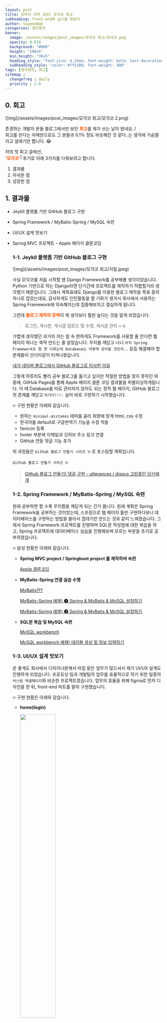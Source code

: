 ```yaml
---
layout: post
title: 모여서 각자 코딩) 모각코 회고
subheading: front-end와 git을 맛보다
author: SuyeonBak
categories: 생각정리
banner:
  image: /assets/images/post_images/모각코 회고/모각코.png
  opacity: 0.618
  background: "#000"
  height: "100vh"
  min_height: "38vh"
  heading_style: "font-size: 4.25em; font-weight: bold; text-decoration: none"
  subheading_style: "color: #ff5100; font-weight: 400"
tags: [생각정리, 회고]
sitemap :
  changefreq : daily
  priority : 1.0
---
```








## 0. 회고

![img](/assets/images/post_images/모각코 회고/모각코 2.png)

존경하는 개발자 분들 블로그에서만 보던 <span style="color:#ff5100">**회고**</span>를 제가 쓰는 날이 왔네요..!<br>회고를 쓴다는 자체만으로도 그 분들과 0.1% 정도 비슷해진 것 같다..는 생각에 가슴떨리고 설레기만 합니다. 😂

저의 첫 회고 글에선,<br><span style="color:#ff5100">**'모각코'**</span><sup>[1](#footnote_1)</sup> 후기로 아래 3가지를 다뤄보려고 합니다.

1. 결과물
2. 아쉬운 점
3. 성장한 점







## 1. 결과물

- Jeykll 플랫폼 기반 GitHub 블로그 구현

- Spring Framework / MyBatis-Spring / MySQL 숙련

- UI/UX 설계 맛보기

- Spring MVC 프로젝트 - Apple 페이지 클론코딩

  

  

  

  ### 1-1. Jeykll 플랫폼 기반 GitHub 블로그 구현

  ![img](/assets/images/post_images/모각코 회고/지킬.jpeg)

  사실 모각코를 처음 시작할 땐 Django Framework를 공부해볼 생각이었습니다. Python 기반으로 하는 Django라면 단기간에 프로젝트를 제작하기 적합할거라 생각했기 때문입니다. 그래서 계획표에도 Django를 이용한 블로그 제작을 목표 중의 하나로 잡았는데요, 감사하게도 인턴활동을 할 기회가 생겨서 회사에서 사용하는 Spring Framework에 익숙해지는데 집중해보자고 결심하게 됩니다.

  

  그런데 <span style="color:#ff5100">**블로그 제작의 장벽**</span>이 제 생각보다 훨씬 높다는 것을 알게 되었습니다.

  > 로그인, 게시판, 게시글 업로드 및 수정, 게시글 관리 + ɑ

  가볍게 생각했던 과거의 저는 참 속 편하게도 Framework를 사용할 줄 안다면 웹 페이지 하나는 뚝딱 만드는 줄 알았습니다. 무지를 깨닫고 나니 `아직 Spring Framework도 잘 못 다루는데 Database는 어떻게 관리할 것인지..` 등등 해결해야 할 문제들이 산더미같이 터져나왔습니다. 

  

  [내가 네이버 블로그에서 GitHub 블로그로 이사한 이유](https://suyeon-b.github.io/%EC%83%9D%EA%B0%81%EC%A0%95%EB%A6%AC/2021/08/25/%EB%82%B4%EA%B0%80-GitHub-%EB%B8%94%EB%A1%9C%EA%B7%B8%EB%A1%9C-%EC%9D%B4%EC%82%AC%EC%98%A8-%EC%9D%B4%EC%9C%A0.html) 

  그렇게 하루라도 빨리 공부 블로그를 옮기고 싶지만 적절한 방법을 찾지 못하던 와중에, GitHub Pages를 통해 Apple 페이지 클론 코딩 결과물을 퍼블리싱하게됩니다. 이 때 Database를 따로 관리하지 않아도 되는 정적 웹 페이지, GitHub 블로그의 존재를 깨닫고 `이거다!!!💡` 싶어 바로 구현하기 시작했습니다.

  

  🔥 구현 현황은 아래와 같습니다.

  - 원하는 `minimal-mistakes` 테마를 골라 취향에 맞게 html, css 수정
  - 한국어를 default로 구글번역기 기능을 수정 적용
  - favicon 등록
  - footer 부분에 이메일과 깃허브 주소 링크 연결
  - GitHub 연동 댓글 기능 추가

  

  

  

  위 과정들은 `Github 블로그 만들기 시리즈 ⛓` 로 포스팅할 계획입니다.

  `Github 블로그 만들기 시리즈 ⛓ `

  > [Github 블로그 만들기) 댓글 구현 - utterances / disqus 고민중인 당신에게](https://suyeon-b.github.io/git/2021/08/25/utterance.html)

  

  

  

  ### 1-2. Spring Framework / MyBatis-Spring / MySQL 숙련

  원래 공부하면 할 수록 무지함을 깨닫게 되는 건가 봅니다. 원래 계획은 Spring Framework을 공부하는 것이었는데, 스프링으로 웹 페이지 틀만 구현하다보니 데이터베이스를 구현하는 방법을 몰라서 껍데기만 만드는 것과 같이 느껴졌습니다. 그래서 Spring Framework 프로젝트를 진행하며 SQL문 작성법에 대한 복습을 하고, Spring 프로젝트에 데이터베이스 실습을 진행해보며 모르는 부분을 추가로 공부하였습니다.

  

  🔥 달성 현황은 아래와 같습니다.

  - **Spring MVC project / Springboot project 를 제작하며 숙련**

    [Apple 클론코딩](https://suyeon-b.github.io/Apple/index.html)

  - **MyBatis-Spring 연결 실습 수행**

    [MyBatis란?](https://suyeon-b.github.io/database/2021/08/12/MyBatis%EB%9E%80.html)

    [MyBatis-Spring 예제) ➊ Spring & MyBatis & MySQL 설정하기](https://suyeon-b.github.io/database/2021/08/23/Spring-Mybatis-연동-예제.html)

    [MyBatis-Spring 예제) ➋ Spring & MyBatis & MySQL 설정하기](https://suyeon-b.github.io/database/2021/08/23/Spring-Mybatis-%EC%97%B0%EB%8F%99-%EC%98%88%EC%A0%9C-2.html)

  - **SQL문 복습 및 MySQL 숙련**

    [MySQL workbench](https://suyeon-b.github.io/database/2021/08/26/mysql-root-%EB%B9%84%EB%B0%80%EB%B2%88%ED%98%B8-%EC%84%A4%EC%A0%95.html)

    [MySQL workbench 예제) 테이블 생성 및 정보 입력하기](https://suyeon-b.github.io/database/2021/08/23/MySQL-workbench-%EC%98%88%EC%A0%9C.html)

  

  

  

  

  ### 1-3. UI/UX 설계 맛보기

  운 좋게도 회사에서 디자이너분께서 마침 맡은 업무가 많으셔서 제가 UI/UX 설계도 진행하게 되었습니다. 프로듀싱 팀과 개발팀의 업무를 효율적으로 하기 위한 일종의 `커스텀 엑셀페이지`와 비슷한 프로젝트였습니다. 업무의 효율을 위해 figma로 먼저 디자인을 한 뒤, front-end 파트를 맡아 구현했습니다. 

  

  🔥 구현 현황은 아래와 같습니다.

  - **home(login)**

    <img src = "/assets/images/post_images/모각코 회고/signIn.png" width ="50%" /> 

  - **회원가입**

    <div style="white-space:nowrap; overflow-x:auto;  width:auto; !important">
      <img src = "/assets/images/post_images/모각코 회고/회원가입-모두 입력 시.png" width ="50%" /><img src = "/assets/images/post_images/모각코 회고/회원가입-비번 불일치.png" width ="50%" /><img src = "/assets/images/post_images/모각코 회고/회원가입-아이디 중복확인 메세지.png" width ="50%" /><img src = "/assets/images/post_images/모각코 회고/회원가입-정보입력불충분.png" width ="50%" /><img src = "/assets/images/post_images/모각코 회고/회원가입-초기화면.png" width ="50%" />
    </div>

  - **main**

    <img src = "/assets/images/post_images/모각코 회고/main.png" width ="50%" />

  - **insertPage**

    <img src = "/assets/images/post_images/모각코 회고/insertPage.png" width ="50%" />

  - **view**

    <img src = "/assets/images/post_images/모각코 회고/view.png" width ="50%" />

  - **viewDetail**

    <div style="white-space:nowrap; overflow-x:auto;  width:auto; !important">
      <img src = "/assets/images/post_images/모각코 회고/viewDetai(기본) - 수정본.png" width ="50%" /><img src = "/assets/images/post_images/모각코 회고/viewDetai(기본).png" width ="50%" /><img src = "/assets/images/post_images/모각코 회고/viewDetail (버튼 마우스오버).png" width ="50%" /><img src = "/assets/images/post_images/모각코 회고/viewDetail (저장버튼일 때).png" width ="50%" />
    </div>

  

  

  

  ### 1-4. Spring MVC 프로젝트 - Apple 페이지 클론 코딩

  ![img](/assets/images/post_images/모각코 회고/애플클론코딩.gif)

  회사 프로젝트 외에 다른 인턴분과 사이드 팀 프로젝트를 하게 되었습니다. 프로젝트 주제 선정에 정말 고민을 많이 했는데, 포트폴리오와 쇼핑몰 구현 중에 고민하다가, 포트폴리오는 제가 하고싶은 분야가 명확해지고 무엇보다 이뤄둔 것이 많을 때에 만드는 게 좋을 것 같다고 판단했습니다. 그래서 이번에도 역시나 무지의 힘으로 `Apple 페이지 클론 코딩`을 도전하게 됩니다. 😂

  

  역시나 <span style="color:#ff5100">**God 애플 front-end 개발자 분들**</span>은 괜히 애플에서 일하시는 게 아니었습니다.<br>당연하게도요. 😂😂

  > 접속 환경 스크린 크기를 모두 고려한 구현, 심플하면서 동시에 압도적인 디자인,<br>어메이징한 스크롤 애니메이션 등... 

  

  

  

  👶 **이번에 처음 웹 공부를 시작한 새내기(?)는 빠르게 목표를 바꿨습니다.**

  1. Apple의 기본 페이지들만 구현하자.<br>`상단 메뉴바에 표기된 home / Mac / iPad / iPhone / Watch / Music / 고객지원`
  2. 풀 스크린을 기준으로 하기 위해 큰 틀은 %로 정하고, css가 깨지지 않는 선으로 minimum을 정해주자.
  3. 애플 페이지의 코드를 그대로 복붙하는 것이 아닌, 내가 할 수 있는 선에서 고민하고 만들어보자.
  4. (나중엔 점차 실력을 늘려서 나도 다 할 수 있게 되자... ⭐️)

  

  

  

  🔥 구현 현황은 아래와 같습니다.

  - `home / Mac / iPad / iPadPro / iPhone / Watch / Music / 고객지원` 

    파트 중 `home / Mac / Watch / Music` 구현

  - AOS(Animate On Scroll) 라이브러리를 이용한 스크롤 애니메이션 구현

  - Swipe 구현

  - favicon 등록 (직접 그린 허접 ver. apple 로고)

  - GitHub Pages를 통한 퍼블리싱 완료

    [ Apple 페이지](https://suyeon-b.github.io/Apple/index.html)







## 2. 아쉬운 점

- Spring Framework를 사용하는 기업이 많다고 들어서 쓴 것이지, 사용하는 이유에 대해 생각해보지 않은 것
- 처음 계획한 Django 프로젝트를 마무리하지 못한 것
- 다양한 기능 구현, Database 심화 실습 등을 해보지 못한 것



## 3. 성장한 점

- 현업에서는 어떻게 일을 하는지 몸소 느꼈습니다.
- 그래서 어떤 방향으로 공부를 해야할지 깨닫게 되었습니다.  ⛰ 이전에는 강의를 듣고 단순히 성적을 잘 받는 것이 목표였다면, 이제는 해당 지식이 어떤 식으로 쓰일지를 상상하며 공부할 수 있을 것 같습니다. 
- 깃 사용이 익숙해지다니! 😃





---

## 📍 notes

<a name="footnote_1">1.</a> '모여서 각자 코딩'의 줄임말입니다.

한국외국어대학교 AI교육원과 한국외국어대학교 글로벌캠퍼스 멋쟁이사자처럼이 주관한 하계 방학 캠프로, 각자 계획한 주제에 따라 온라인으로 모여 코딩을 하는 행사입니다.